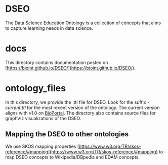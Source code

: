 # DSEO
The Data Science Education Ontology is a collection of concepts that aims to capture learning needs in data science.

# docs
This directory contains documentation posted on [https://bioint.github.io/DSEO/](https://bioint.github.io/DSEO/).

# ontology_files
In this directory, we provide the .ttl file for DSEO.
Look for the suffix *-current.ttl* for the most recent version of the ontology. 
The current version aligns with v1.0 on [BioPortal](https://bioportal.bioontology.org/ontologies/DSEO).
The directory also contains source files for graphViz visualizations of the DSEO.

## Mapping the DSEO to other ontologies
We use SKOS mapping properties [https://www.w3.org/TR/skos-reference/#mapping](https://www.w3.org/TR/skos-reference/#mapping)
to map DSEO concepts to Wikipedia/DBpedia and EDAM concepts.
